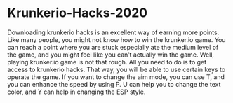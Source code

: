# Krunkerio-Hacks-2020
Downloading krunkerio hacks is an excellent way of earning more points. Like many people, you might not know how to win the krunker.io game. You can reach a point where you are stuck especially ate the medium level of the game, and you might feel like you can’t actually win the game. Well, playing krunker.io game is not that rough. All you need to do is to get access to krunkerio hacks. That way, you will be able to use certain keys to operate the game. If you want to change the aim mode, you can use T, and you can enhance the speed by using P. U can help you to change the text color, and Y can help in changing the ESP style.
